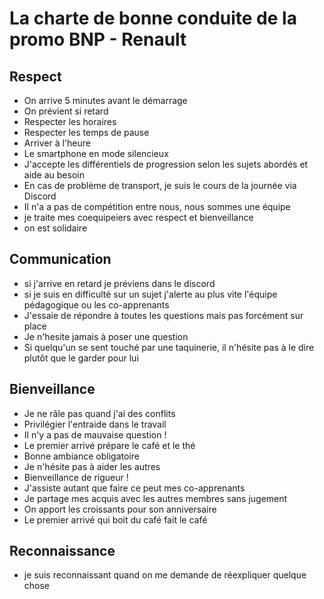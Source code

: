 # La charte de bonne conduite de la promo BNP - Renault

## Respect

- On arrive 5 minutes avant le démarrage
- On prévient si retard
- Respecter les horaires
- Respecter les temps de pause
- Arriver à l'heure
- Le smartphone en mode silencieux
- J'accepte les différentiels de progression selon les sujets abordés et aide au besoin
- En cas de problème de transport, je suis le cours de la journée via Discord
- Il n'a a pas de compétition entre nous, nous sommes une équipe
- je traite mes coequipeiers avec respect et bienveillance
- on est solidaire



## Communication

- si j'arrive en retard je préviens dans le discord
- si je suis en difficulté sur un sujet j'alerte au plus vite l'équipe pédagogique ou les co-apprenants
- J'essaie de répondre à toutes les questions mais pas forcément sur place
- Je n'hesite jamais à poser une question
- Si quelqu'un se sent touché par une taquinerie, il n'hésite pas à le dire plutôt que le garder pour lui


## Bienveillance

- Je ne râle pas quand j'ai des conflits
- Privilégier l'entraide dans le travail
- Il n'y a pas de mauvaise question !
- Le premier arrivé prépare le café et le thé
- Bonne ambiance obligatoire
- Je n'hésite pas à aider les autres
- Bienveillance de rigueur !
- J'assiste autant que faire ce peut mes co-apprenants
- Je partage mes acquis avec les autres membres sans jugement 
- On apport les croissants pour son anniversaire
- Le premier arrivé qui boit du café fait le café 
   
## Reconnaissance

- je suis reconnaissant quand on me demande de réexpliquer quelque chose
